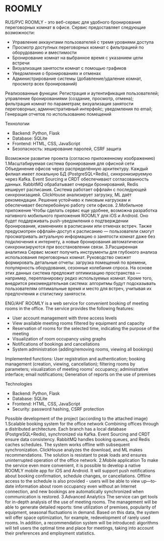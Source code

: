 # ROOMLY
RUS/РУС
ROOMLY - это веб-сервис для удобного бронирования переговорных комнат в офисе. Сервис предоставляет следующие возможности:
- Управление аккаунтами пользователей с тремя уровнями доступа
- Просмотр доступных переговорных комнат с фильтрацией по оборудованию и вместимости
- Бронирование комнат на выбранное время с указанием цели встречи
- Визуализация занятости комнат с помощью графиков
- Уведомления о бронированиях и отменах
- Администрирование системы (добавление/удаление комнат, просмотр всех бронирований)

Реализованные функции: Регистрация и аутентификация пользователей; управление бронированиями (создание, просмотр, отмена); фильтрация комнат по параметрам; визуализация занятости переговорных; административный интерфейс; уведомления по email; Генерация отчетов по использованию помещений

Технологии
- Backend: Python, Flask
- Database: SQLite
- Frontend: HTML, CSS, JavaScript
- Безопасность: хеширование паролей, CSRF защита

Возможное развитие проекта (согласно приложенному изображению)
1.Масштабируемая система бронирования для офисной сети 
   Объединение офисов через распределённую архитектуру. Каждый филиал имеет локальную БД (PostgreSQL+Redis), синхронизируемую через Kafka. Event Sourcing и CRDT обеспечивают согласованность данных. RabbitMQ обрабатывает очереди бронирований, Redis кеширует расписания. Система работает оффлайн с последующей синхронизацией. ClickHouse анализирует загрузку, ML даёт рекомендации. Решение устойчиво к пиковым нагрузкам и обеспечивает бесперебойную работу сети офисов.
2.Мобильное приложение
   Чтобы сделать сервис еще удобнее, возможна разработка нативного мобильного приложения ROOMLY для iOS и Android. Оно будет поддерживать push-уведомления о подтверждении бронирования, изменениях в расписании или отменах встреч. Также предусмотрен оффлайн-доступ к расписанию — пользователи смогут просматривать актуальную информацию о занятости комнат даже без подключения к интернету, а новые бронирования автоматически синхронизируются при восстановлении связи.
3.Расширенная аналитика
   Сервис может получить инструменты для глубокого анализа использования переговорных комнат. Руководство сможет формировать детальные отчеты: загрузка помещений по времени, популярность оборудования, сезонные колебания спроса. На основе этих данных система предложит оптимизацию пространства — например, перепланировку редко используемых комнат. Кроме того, внедрится рекомендательная система: алгоритмы будут подсказывать пользователям оптимальные время и место для встреч, учитывая их предпочтения и статистику занятости.


ENG/АНГ
ROOMLY is a web service for convenient booking of meeting rooms in the office. The service provides the following features:
- User account management with three access levels
- View available meeting rooms filtered by equipment and capacity
- Reservation of rooms for the selected time, indicating the purpose of the meeting
- Visualization of room occupancy using graphs
- Notifications of bookings and cancellations
- System administration (adding/removing rooms, viewing all bookings)

Implemented functions: User registration and authentication; booking management (creation, viewing, cancellation); filtering rooms by parameters; visualization of meeting rooms' occupancy; administrative interface; email notifications; Generation of reports on the use of premises

Technologies
- Backend: Python, Flask
- Database: SQLite
- Frontend: HTML, CSS, JavaScript
- Security: password hashing, CSRF protection

Possible development of the project (according to the attached image)
1.Scalable booking system for the office network 
   Combining offices through a distributed architecture. Each branch has a local database (PostgreSQL+Redis), synchronized via Kafka. Event Sourcing and CRDT ensure data consistency. RabbitMQ handles booking queues, and Redis caches schedules. The system works offline with subsequent synchronization. ClickHouse analyzes the download, and ML makes recommendations. The solution is resistant to peak loads and ensures uninterrupted operation of the office network.
2.Mobile application
   To make the service even more convenient, it is possible to develop a native ROOMLY mobile app for iOS and Android. It will support push notifications about booking confirmation, schedule changes, or cancellations. Offline access to the schedule is also provided - users will be able to view up—to-date information about room occupancy even without an Internet connection, and new bookings are automatically synchronized when communication is restored.
3.Advanced Analytics
   The service can get tools for in-depth analysis of the use of meeting rooms. The management will be able to generate detailed reports: time utilization of premises, popularity of equipment, seasonal fluctuations in demand. Based on this data, the system will offer space optimization, for example, redevelopment of rarely used rooms. In addition, a recommendation system will be introduced: algorithms will tell users the optimal time and place for meetings, taking into account their preferences and employment statistics.
